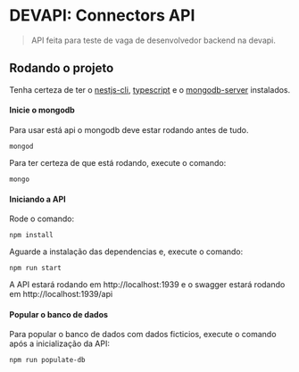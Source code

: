 # DEVAPI: Connectors API

> API feita para teste de vaga de desenvolvedor backend na devapi.

## Rodando o projeto

Tenha certeza de ter o [nestjs-cli](https://docs.nestjs.com/cli/overview#installation), [typescript](http://typescriptlang.org/) e o [mongodb-server](https://www.mongodb.com/try/download/community) instalados.

#### Inicie o mongodb

Para usar está api o mongodb deve estar rodando antes de tudo.

```shell
mongod
```

Para ter certeza de que está rodando, execute o comando:

```shell
mongo
```

#### Iniciando a API

Rode o comando:

```shell
npm install
```

Aguarde a instalação das dependencias e, execute o comando:

```shell
npm run start
```

A API estará rodando em http://localhost:1939 e o swagger estará rodando em http://localhost:1939/api

#### Popular o banco de dados

Para popular o banco de dados com dados ficticios, execute o comando após a inicialização da API:

```shell
npm run populate-db
```

